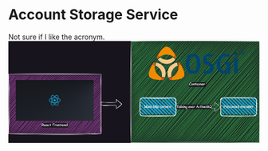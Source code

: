 # Account Storage Service
Not sure if I like the acronym.
![Architectural overview](./AccountStoreOsgi.png)